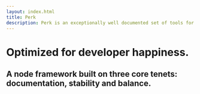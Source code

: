 ```yaml
---
layout: index.html
title: Perk
description: Perk is an exceptionally well documented set of tools for building node web applications.
---
```


# Optimized for developer happiness.
## A node framework built on three core tenets: documentation, stability and balance.
